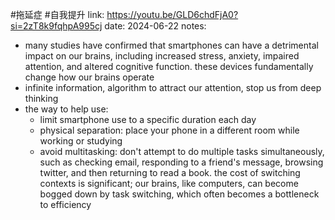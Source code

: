 #拖延症 #自我提升
link: https://youtu.be/GLD6chdFjA0?si=2zT8k9fqhpA995cj
date: 2024-06-22
notes:
- many studies have confirmed that smartphones can have a detrimental impact on our brains, including increased stress, anxiety, impaired attention, and altered cognitive function. these devices fundamentally change how our brains operate
- infinite information, algorithm to attract our attention, stop us from deep thinking
- the way to help use:
	- limit smartphone use to a specific duration each day
	- physical separation: place your phone in a different room while working or studying
	- avoid multitasking: don't attempt to do multiple tasks simultaneously, such as checking email, responding to a friend's message, browsing twitter, and then returning to read a book. the cost of switching contexts is significant; our brains, like computers, can become bogged down by task switching, which often becomes a bottleneck to efficiency